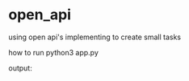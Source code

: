 # open_api
using open api's implementing to create small tasks

how to run
 python3 app.py

 output:
 
